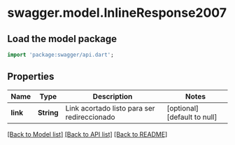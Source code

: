 # swagger.model.InlineResponse2007

## Load the model package
```dart
import 'package:swagger/api.dart';
```

## Properties
Name | Type | Description | Notes
------------ | ------------- | ------------- | -------------
**link** | **String** | Link acortado listo para ser redireccionado | [optional] [default to null]

[[Back to Model list]](../README.md#documentation-for-models) [[Back to API list]](../README.md#documentation-for-api-endpoints) [[Back to README]](../README.md)


